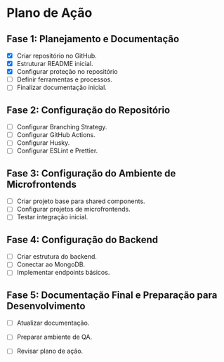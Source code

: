 # Plano de Ação

## Fase 1: Planejamento e Documentação
- [x] Criar repositório no GitHub.
- [x] Estruturar README inicial.
- [x] Configurar proteção no repositório
- [ ] Definir ferramentas e processos.
- [ ] Finalizar documentação inicial.

## Fase 2: Configuração do Repositório
- [ ] Configurar Branching Strategy.
- [ ] Configurar GitHub Actions.
- [ ] Configurar Husky.
- [ ] Configurar ESLint e Prettier.

## Fase 3: Configuração do Ambiente de Microfrontends
- [ ] Criar projeto base para shared components.
- [ ] Configurar projetos de microfrontends.
- [ ] Testar integração inicial.

## Fase 4: Configuração do Backend
- [ ] Criar estrutura do backend.
- [ ] Conectar ao MongoDB.
- [ ] Implementar endpoints básicos.

## Fase 5: Documentação Final e Preparação para Desenvolvimento
- [ ] Atualizar documentação.
- [ ] Preparar ambiente de QA.
- [ ] Revisar plano de ação.

